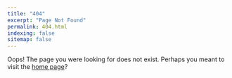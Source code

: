 ```yaml
---
title: "404"
excerpt: "Page Not Found"
permalink: 404.html
indexing: false
sitemap: false
---
```


Oops! The page you were looking for does not exist. Perhaps you meant to visit the
[home page](/)?

